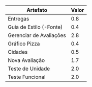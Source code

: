 | Artefato                 | Valor |
|--------------------------|-------|
| Entregas                 | 0.8   |
| Guia de Estilo (-Fonte)  | 0.4   |
| Gerenciar de Avaliações  | 2.8   |
| Gráfico Pizza            | 0.4   |
| Cidades                  | 0.5   |
| Nova Avaliação           | 1.7   |
| Teste de Unidade         | 2.0   |
| Teste Funcional          | 2.0   |